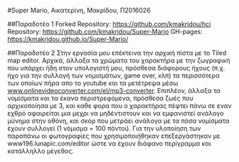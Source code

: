 #Super Mario, Αικατερίνη, Μακρίδου, Π2016026

##Παραδοτέο 1
Forked Repository: https://github.com/kmakridou/hci
Repository: https://github.com/kmakridou/Super-Mario
GH-pages: https://kmakridou.github.io/Super-Mario/

##Παραδοτέο 2
Στην εργασία μου επέκτεινα την αρχική πίστα με το Tiled map editor. Αρχικά, άλλαξα τα χρώματα του χαρακτήρα με την ζωγραφική που υπάρχει ήδη στον υπολογιστή μου, πρόσθεσα διάφορους ήχους (π.χ. ήχο για την συλλογή των νομισμάτων, game over, κλπ) τα περισσότερα των οποίων πήρα απο το youtube και τα μετέτρεψα μέσω www.onlinevideoconverter.com/el/mp3-converter. Επιπλέον, άλλαξα τα νομίσματα και τα έκανα περιστρεφόμενα, πρόσθεσα ζωές που αρχικοποίησα με 3, και καθε φορα που ο χαρακτήρας πέφτει πάνω σε εναν εχθρό αφαιρείται μια μεχρι να μηδέντιστουν και να εμφανιστεί ανάλογο μύνημα στην οθόνη, και σκόρ που μετράει ανάλογα με τα πόσα νομίσματα έχουν συλλογεί (1 νόμισμα = 100 πόντοι). Για την υλοποίηση των παραπάνω οι φωτογραφίες που χρησιμοποιήθηκαν επεξεργάστηκαν με www196.lunapic.com/editor ώστε να έχουν διάφανο περίγραμμα και κατάλληλλο μέγεθος.
